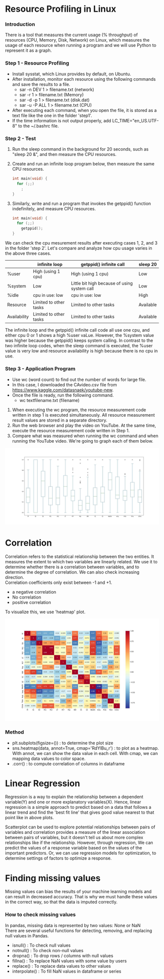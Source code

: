 # Resource Profiling in Linux

### Introduction

There is a tool that measures the current usage (% throughput) of resources (CPU, Memory, Disk, Network) on Linux, which measures the usage of each resource when running a program and we will use Python to represent it as a graph.

### Step 1 - Resource Profiling

* Install sysstat, which Linux provides by default, on Ubuntu.
* After installation, monitor each resource using the following commands and save the results to a file.
  - sar -n DEV 1 > filename.txt (network)
  - sar -r 1 > filename.txt (Memory)
  - sar -d -p 1 > filename.txt (disk.dat)
  - sar -u -P ALL 1 > filename.txt (CPU)
* After executing each command, when you open the file, it is stored as a text file like the one in the folder 'step1'.
* If the time information is not output properly, add LC_TIME="en_US.UTF-8" to the ~/.bashrc file.

### Step 2 - Test 

1. Run the sleep command in the background for 20 seconds, such as "sleep 20 &", and then measure the CPU resources.
2. Create and run an infinite loop program below, then measure the same CPU resources.
   ```c
   int main(void) {
     for (;;)
       ;
   }
   ```
   
3. Similarly, write and run a program that invokes the getppid() function indefinitely, and measure CPU resources.   
   ```c
   int main(void) {
     for (;;)
       getppid();
   }
   ```
   
We can check the cpu mesurement results after executing cases 1, 2, and 3 in the folder 'step 2'. Let's compare and analyze how cpu usage varies in the above three cases.

|              |    infinite loop       | getppid() infinite call                      | sleep 20  |
|--------------|------------------------|----------------------------------------------|-----------|
| %user        | High (using 1 cpu)     | High (using 1 cpu)                           | Low       |
| %system      | Low                    | Little bit high because of using system call | Low       |
| %idle        | cpu in use: low        | cpu in use: low                              | High      |
| Resource     | Limited to other tasks | Limited to other tasks                       | Available |
| Availability | Limited to other tasks | Limited to other tasks                       | Available |
   
The infinite loop and the getppid() infinite call code all use one cpu, and either cpu 0 or 1 shows a high %user vaLue. However, the %system value was higher because the getppid() keeps system calling.
In contrast to the two infinite loop codes, when the sleep command is executed, the %user value is very low and resource availability is high because there is no cpu in use.

### Step 3 - Application Program

* Use wc (word count) to find out the number of words for large file.
* In this case, I downloaded the CAvideo.csv file from <https://www.kaggle.com/datasnaek/youtube-new>.
* Once the file is ready, run the following command.
  + wc textfilename.txt (filename)
   
1. When executing the wc program, the resource measurement code written in step 1 is executed simultaneously. All resource measurement result values are stored in a separate directory.
2. Run the web browser and play the video on YouTube. At the same time, execute the resource measurement code written in Step 1.
3. Compare what was measured when running the wc command and when running the YouTube video. We're going to graph each of them below.

![Alt_text](https://github.com/SeogyeongHwang/Project/blob/94b095b9f26ce51ad775b9eeda907ebea02cca64/Data_Analysis/basic_analysis/Plots/Data_normalization_plot.jpg)

   
   
# Correlation

Correlation refers to the statistical relationship between the two entities. It measures the extent to which two variables are linearly related. We use it to determine whether there is a correlation between variables, and to determine the degree of correlation. We can also check increasing direction.   
Correlation coefficients only exist between -1 and +1.
+ a negative correlation   
+ No correlation   
+ positive correlation   

To visualize this, we use 'heatmap' plot.

![Alt_text](https://github.com/SeogyeongHwang/Project/blob/e08fe4e3c7f5b356ed51d7908733bde75987d660/Data_Analysis/basic_analysis/Plots/Data_heatmap_plot.jpg)

### Method

- plt.subplots(figsize=()) : to determine the plot size
- sns.heatmap(data, annot=True, cmap='RdYlBu_r') : to plot as a heatmap. With annot, we can show the data value in each cell. With cmap, we can mapping data values to color space.
- .corr() : to compute correlation of columns in dataframe



# Linear Regression

Regression is a way to explain the relationship between a dependent variable(Y) and one or more explanatory variables(X). Hence, linear regression is a simple approach to predict based on a data that follows a linear trend and find the 'best fit line' that gives good value nearest to that point like in above plots.   
   
Scatterplot can be used to explore potential relationships between pairs of variables and correlation provides a measure of the linear association between pairs of variables, but it doesn't tell us about more complex relationships like if the relationship. However, through regression, We can predict the values of a response variable based on the values of the important predictors. Or, we can use regression models for optimization, to determine settings of factors to optimize a response.



# Finding missing values

Missing values can bias the results of your machine learning models and can result in decreased accuracy. That is why we must handle these values in the correct way, so that the data is imputed correctly.
### How to check missing values
In pandas, missing data is represented by two values: None or NaN   
There are several useful functions for detecting, removing, and replacing null values in Pandas.
+ isnull() : To check null values
+ notnull() : To check non-null values
+ dropna() : To drop rows / columns with null values
+ fillna() : To replace NaN values with some value by users
+ replace() : To replace data values to other values
+ interpolate() : To fill NaN values in dataframe or series

